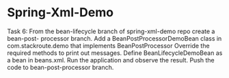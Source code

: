 # Spring-Xml-Demo

Task 6:
From the bean-lifecycle branch of spring-xml-demo repo create a bean-post-
processor branch.
Add a BeanPostProcessorDemoBean class in com.stackroute.demo that implements
BeanPostProcessor
Override the required methods to print out messages.
Define BeanLifecycleDemoBean as a bean in beans.xml.
Run the application and observe the result.
Push the code to bean-post-processor branch.
